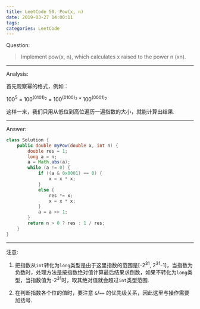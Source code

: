 ```yaml
---
title: LeetCode 50. Pow(x, n)
date: 2019-03-27 14:00:11
tags:
categories: LeetCode
---
```


Question:

> Implement pow(x, n), which calculates x raised to the power n (xn).
<!--more-->

---

Analysis:

首先观察幂的格式，例如：

100<sup>5</sup> = 100<sup>(0101)<sub>2</sub></sup> = 100<sup>(0100)<sub>2</sub></sup> * 100<sup>(0001)<sub>2</sub></sup>

这样一来，我们只用从低位到高位遍历一遍指数的大小，就能计算出结果.

---

Answer:

``` java
class Solution {
    public double myPow(double x, int n) {
        double res = 1;
        long a = n;
        a = Math.abs(a);
        while (a != 0) {
            if ((a & 0x0001) == 0) {
                x = x * x;
            }
            else {
                res *= x;
                x = x * x;
            }
            a = a >> 1;
        }
        return n > 0 ? res : 1 / res;
    }
}
```

---

注意:  

1. 把指数从`int`转化为`long`类型是由于这里指数的范围是[-2<sup>31</sup>, 2<sup>31</sup>-1]，当指数为负数时，处理方法是按指数绝对值计算最后结果求倒数，如果不转化为`long`类型，当指数值为-2<sup>31</sup>时，取其绝对值就会超过`int`类型范围.

2. 在判断指数各个位的值时，要注意 `&`/`==` 的优先级关系，因此这里与操作需要加括号.